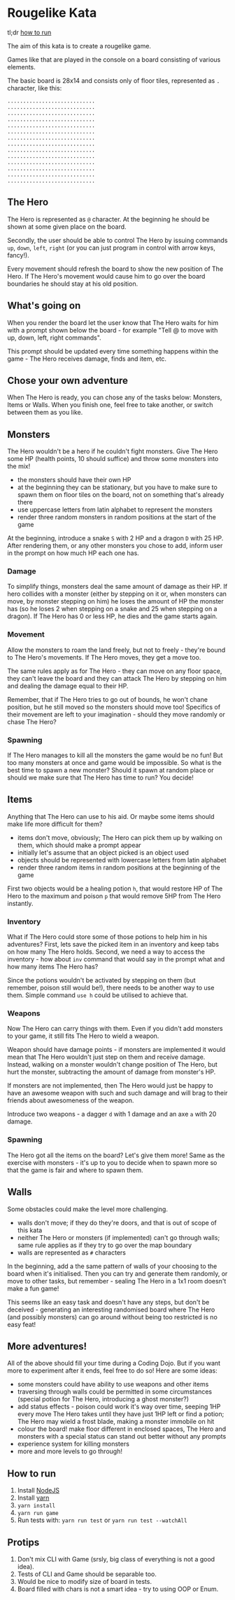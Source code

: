 # Rougelike Kata

tl;dr [how to run](#how-to-run)

The aim of this kata is to create a rougelike game.

Games like that are played in the console on a board consisting of various elements.

The basic board is 28x14 and consists only of floor tiles, represented as `.` character, like this:

```
............................
............................
............................
............................
............................
............................
............................
............................
............................
............................
............................
............................
............................
............................

```

## The Hero

The Hero is represented as `@` character. At the beginning he should be shown at some given place on the board.

Secondly, the user should be able to control The Hero by issuing commands `up`, `down`, `left`, `right` (or you can just program in control with arrow keys, fancy!).

Every movement should refresh the board to show the new position of The Hero. If The Hero's movement would cause him to go over the board boundaries he should stay at his old position.

## What's going on

When you render the board let the user know that The Hero waits for him with a prompt shown below the board - for example "Tell @ to move with up, down, left, right commands".

This prompt should be updated every time something happens within the game - The Hero receives damage, finds and item, etc.

## Chose your own adventure

When The Hero is ready, you can chose any of the tasks below: Monsters, Items or Walls. When you finish one, feel free to take another, or switch between them as you like.

## Monsters

The Hero wouldn't be a hero if he couldn't fight monsters. Give The Hero some HP (health points, 10 should suffice) and throw some monsters into the mix!

- the monsters should have their own HP
- at the beginning they can be stationary, but you have to make sure to spawn them on floor tiles on the board, not on something that's already there
- use uppercase letters from latin alphabet to represent the monsters
- render three random monsters in random positions at the start of the game

At the beginning, introduce a snake `S` with 2 HP and a dragon `D` with 25 HP. After rendering them, or any other monsters you chose to add, inform user in the prompt on how much HP each one has.

### Damage

To simplify things, monsters deal the same amount of damage as their HP. If hero collides with a monster (either by stepping on it or, when monsters can move, by monster stepping on him) he loses the amount of HP the monster has (so he loses 2 when stepping on a snake and 25 when stepping on a dragon). If The Hero has 0 or less HP, he dies and the game starts again.

### Movement

Allow the monsters to roam the land freely, but not to freely - they're bound to The Hero's movements. If The Hero moves, they get a move too.

The same rules apply as for The Hero - they can move on any floor space, they can't leave the board and they can attack The Hero by stepping on him and dealing the damage equal to their HP.

Remember, that if The Hero tries to go out of bounds, he won't chane position, but he still moved so the monsters should move too! Specifics of their movement are left to your imagination - should they move randomly or chase The Hero?

### Spawning

If The Hero manages to kill all the monsters the game would be no fun! But too many monsters at once and game would be impossible. So what is the best time to spawn a new monster? Should it spawn at random place or should we make sure that The Hero has time to run? You decide!

## Items

Anything that The Hero can use to his aid. Or maybe some items should make life more difficult for them?

- items don't move, obviously; The Hero can pick them up by walking on them, which should make a prompt appear
- initially let's assume that an object picked is an object used
- objects should be represented with lowercase letters from latin alphabet
- render three random items in random positions at the beginning of the game

First two objects would be a healing potion `h`, that would restore HP of The Hero to the maximum and poison `p` that would remove 5HP from The Hero instantly.

### Inventory

What if The Hero could store some of those potions to help him in his adventures? First, lets save the picked item in an inventory and keep tabs on how many The Hero holds. Second, we need a way to access the inventory - how about `inv` command that would say in the prompt what and how many items The Hero has?

Since the potions wouldn't be activated by stepping on them (but remember, poison still would be!), there needs to be another way to use them. Simple command `use h` could be utilised to achieve that.

### Weapons

Now The Hero can carry things with them. Even if you didn't add monsters to your game, it still fits The Hero to wield a weapon.

Weapon should have damage points - if monsters are implemented it would mean that The Hero wouldn't just step on them and receive damage. Instead, walking on a monster wouldn't change position of The Hero, but hurt the monster, subtracting the amount of damage from monster's HP.

If monsters are not implemented, then The Hero would just be happy to have an awesome weapon with such and such damage and will brag to their friends about awesomeness of the weapon.

Introduce two weapons - a dagger `d` with 1 damage and an axe `a` with 20 damage.

### Spawning

The Hero got all the items on the board? Let's give them more! Same as the exercise with monsters - it's up to you to decide when to spawn more so that the game is fair and where to spawn them.

## Walls

Some obstacles could make the level more challenging.

- walls don't move; if they do they're doors, and that is out of scope of this kata
- neither The Hero or monsters (if implemented) can't go through walls; same rule applies as if they try to go over the map boundary
- walls are represented as `#` characters

In the beginning, add a the same pattern of walls of your choosing to the board when it's initialised. Then you can try and generate them randomly, or move to other tasks, but remember - sealing The Hero in a 1x1 room doesn't make a fun game!

This seems like an easy task and doesn't have any steps, but don't be deceived - generating an interesting randomised board where The Hero (and possibly monsters) can go around without being too restricted is no easy feat!

## More adventures!

All of the above should fill your time during a Coding Dojo. But if you want more to experiment after it ends, feel free to do so! Here are some ideas:

- some monsters could have ability to use weapons and other items
- traversing through walls could be permitted in some circumstances (special potion for The Hero, introducing a ghost monster?)
- add status effects - poison could work it's way over time, seeping 1HP every move The Hero takes until they have just 1HP left or find a potion; The Hero may wield a frost blade, making a monster immobile on hit
- colour the board! make floor different in enclosed spaces, The Hero and monsters with a special status can stand out better without any prompts
- experience system for killing monsters
- more and more levels to go through!

## How to run
1. Install [NodeJS](https://nodejs.org/en/download/)
2. Install [yarn](https://yarnpkg.com/en/docs/install)
3. `yarn install`
4. `yarn run game`
5. Run tests with: `yarn run test` or `yarn run test --watchAll`


## Protips

1. Don't mix CLI with Game (srsly, big class of everything is not a good idea).
2. Tests of CLI and Game should be separable too.
3. Would be nice to modify size of board in tests.
4. Board filled with chars is not a smart idea - try to using OOP or Enum.
